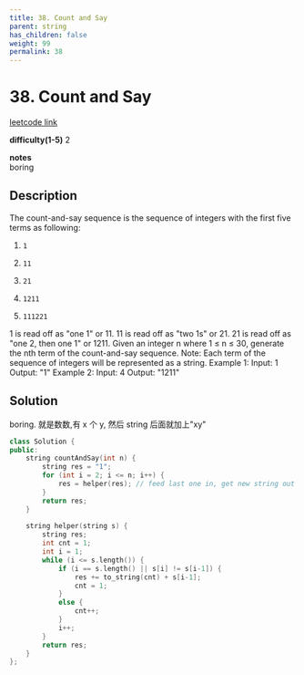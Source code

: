 ```yaml
---
title: 38. Count and Say
parent: string
has_children: false
weight: 99
permalink: 38
---
```

# 38. Count and Say
[leetcode link](https://leetcode.com/problems/count-and-say/)

**difficulty(1-5)** 
2

**notes**   
boring

## Description
The count-and-say sequence is the sequence of integers with the first five terms as following:
1.     1
2.     11
3.     21
4.     1211
5.     111221
1 is read off as "one 1" or 11.
11 is read off as "two 1s" or 21.
21 is read off as "one 2, then one 1" or 1211.
Given an integer n where 1 ≤ n ≤ 30, generate the nth term of the count-and-say sequence.
Note: Each term of the sequence of integers will be represented as a string.
Example 1:
Input: 1
Output: "1"
Example 2:
Input: 4
Output: "1211"


## Solution

boring. 就是数数,有 x 个 y, 然后 string 后面就加上"xy"

```c++
class Solution {
public:
    string countAndSay(int n) {
        string res = "1";
        for (int i = 2; i <= n; i++) {
            res = helper(res); // feed last one in, get new string out
        }
        return res;
    }
    
    string helper(string s) {
        string res;
        int cnt = 1;
        int i = 1;
        while (i <= s.length()) {            
            if (i == s.length() || s[i] != s[i-1]) {
                res += to_string(cnt) + s[i-1];
                cnt = 1;
            }
            else {
                cnt++;
            }
            i++;
        }
        return res;
    }
};
```